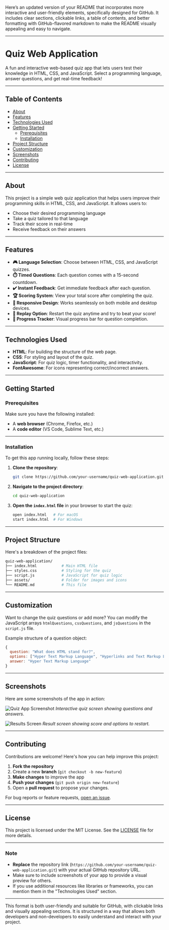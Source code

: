 Here’s an updated version of your README that incorporates more interactive and user-friendly elements, specifically designed for GitHub. It includes clear sections, clickable links, a table of contents, and better formatting with GitHub-flavored markdown to make the README visually appealing and easy to navigate.

---

# Quiz Web Application

A fun and interactive web-based quiz app that lets users test their knowledge in HTML, CSS, and JavaScript. Select a programming language, answer questions, and get real-time feedback!

---

## Table of Contents
- [About](#about)
- [Features](#features)
- [Technologies Used](#technologies-used)
- [Getting Started](#getting-started)
  - [Prerequisites](#prerequisites)
  - [Installation](#installation)
- [Project Structure](#project-structure)
- [Customization](#customization)
- [Screenshots](#screenshots)
- [Contributing](#contributing)
- [License](#license)

---

## About

This project is a simple web quiz application that helps users improve their programming skills in HTML, CSS, and JavaScript. It allows users to:
- Choose their desired programming language
- Take a quiz tailored to that language
- Track their score in real-time
- Receive feedback on their answers

---

## Features

- **🎮 Language Selection**: Choose between HTML, CSS, and JavaScript quizzes.
- **⏱️ Timed Questions**: Each question comes with a 15-second countdown.
- **✔️ Instant Feedback**: Get immediate feedback after each question.
- **🏆 Scoring System**: View your total score after completing the quiz.
- **📱 Responsive Design**: Works seamlessly on both mobile and desktop devices.
- **🔄 Replay Option**: Restart the quiz anytime and try to beat your score!
- **🔢 Progress Tracker**: Visual progress bar for question completion.

---

## Technologies Used

- **HTML**: For building the structure of the web page.
- **CSS**: For styling and layout of the quiz.
- **JavaScript**: For quiz logic, timer functionality, and interactivity.
- **FontAwesome**: For icons representing correct/incorrect answers.

---

## Getting Started

### Prerequisites

Make sure you have the following installed:
- A **web browser** (Chrome, Firefox, etc.)
- A **code editor** (VS Code, Sublime Text, etc.)

---

### Installation

To get this app running locally, follow these steps:

1. **Clone the repository**:

   ```bash
   git clone https://github.com/your-username/quiz-web-application.git
   ```

2. **Navigate to the project directory**:

   ```bash
   cd quiz-web-application
   ```

3. **Open the `index.html` file** in your browser to start the quiz:

   ```bash
   open index.html   # For macOS
   start index.html  # For Windows
   ```

---

## Project Structure

Here's a breakdown of the project files:

```bash
quiz-web-application/
├── index.html           # Main HTML file
├── styles.css           # Styling for the quiz
├── script.js            # JavaScript for quiz logic
├── assets/              # Folder for images and icons
└── README.md            # This file
```

---

## Customization

Want to change the quiz questions or add more? You can modify the JavaScript arrays `htmlQuestions`, `cssQuestions`, and `jsQuestions` in the `script.js` file.

Example structure of a question object:
```javascript
{
  question: "What does HTML stand for?",
  options: ["Hyper Text Markup Language", "Hyperlinks and Text Markup Language", "Home Tool Markup Language"],
  answer: "Hyper Text Markup Language"
}
```

---

## Screenshots

Here are some screenshots of the app in action:

![Quiz App Screenshot](assets/screenshot1.png)
*Interactive quiz screen showing questions and answers.*

![Results Screen](assets/screenshot2.png)
*Result screen showing score and options to restart.*

---

## Contributing

Contributions are welcome! Here's how you can help improve this project:
1. **Fork the repository**
2. Create a new **branch** (`git checkout -b new-feature`)
3. **Make changes** to improve the app
4. **Push your changes** (`git push origin new-feature`)
5. Open a **pull request** to propose your changes.

For bug reports or feature requests, [open an issue](https://github.com/your-username/quiz-web-application/issues).

---

## License

This project is licensed under the MIT License. See the [LICENSE](LICENSE) file for more details.

---

### Note

- **Replace** the repository link (`https://github.com/your-username/quiz-web-application.git`) with your actual GitHub repository URL.
- Make sure to include screenshots of your app to provide a visual preview for others.
- If you use additional resources like libraries or frameworks, you can mention them in the "Technologies Used" section.

---

This format is both user-friendly and suitable for GitHub, with clickable links and visually appealing sections. It is structured in a way that allows both developers and non-developers to easily understand and interact with your project.